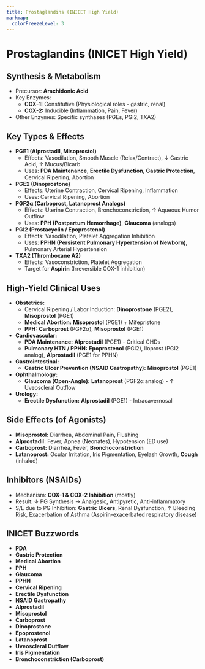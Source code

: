 ```yaml
---
title: Prostaglandins (INICET High Yield)
markmap:
  colorFreezeLevel: 3
---
```


# Prostaglandins (INICET High Yield)

## **Synthesis & Metabolism**
- Precursor: **Arachidonic Acid**
- Key Enzymes:
  - **COX-1:** Constitutive (Physiological roles - gastric, renal)
  - **COX-2:** Inducible (Inflammation, Pain, Fever)
- Other Enzymes: Specific synthases (PGEs, PGI2, TXA2)

## **Key Types & Effects**
- **PGE1 (Alprostadil, Misoprostol)**
  - Effects: Vasodilation, Smooth Muscle (Relax/Contract), ↓ Gastric Acid, ↑ Mucus/Bicarb
  - Uses: **PDA Maintenance**, **Erectile Dysfunction**, **Gastric Protection**, Cervical Ripening, Abortion
- **PGE2 (Dinoprostone)**
  - Effects: Uterine Contraction, Cervical Ripening, Inflammation
  - Uses: Cervical Ripening, Abortion
- **PGF2α (Carboprost, Latanoprost Analogs)**
  - Effects: Uterine Contraction, Bronchoconstriction, ↑ Aqueous Humor Outflow
  - Uses: **PPH (Postpartum Hemorrhage)**, **Glaucoma** (analogs)
- **PGI2 (Prostacyclin / Epoprostenol)**
  - Effects: Vasodilation, Platelet Aggregation Inhibition
  - Uses: **PPHN (Persistent Pulmonary Hypertension of Newborn)**, Pulmonary Arterial Hypertension
- **TXA2 (Thromboxane A2)**
  - Effects: Vasoconstriction, Platelet Aggregation
  - Target for **Aspirin** (Irreversible COX-1 inhibition)

## **High-Yield Clinical Uses**
- **Obstetrics:**
  - Cervical Ripening / Labor Induction: **Dinoprostone** (PGE2), **Misoprostol** (PGE1)
  - **Medical Abortion:** **Misoprostol** (PGE1) + Mifepristone
  - **PPH:** **Carboprost** (PGF2α), **Misoprostol** (PGE1)
- **Cardiovascular:**
  - **PDA Maintenance:** **Alprostadil** (PGE1) - Critical CHDs
  - **Pulmonary HTN / PPHN:** **Epoprostenol** (PGI2), Iloprost (PGI2 analog), **Alprostadil** (PGE1 for PPHN)
- **Gastrointestinal:**
  - **Gastric Ulcer Prevention (NSAID Gastropathy):** **Misoprostol** (PGE1)
- **Ophthalmology:**
  - **Glaucoma (Open-Angle):** **Latanoprost** (PGF2α analog) - ↑ Uveoscleral Outflow
- **Urology:**
  - **Erectile Dysfunction:** **Alprostadil** (PGE1) - Intracavernosal

## **Side Effects (of Agonists)**
- **Misoprostol:** Diarrhea, Abdominal Pain, Flushing
- **Alprostadil:** Fever, Apnea (Neonates), Hypotension (ED use)
- **Carboprost:** Diarrhea, Fever, **Bronchoconstriction**
- **Latanoprost:** Ocular Irritation, Iris Pigmentation, Eyelash Growth, **Cough** (inhaled)

## **Inhibitors (NSAIDs)**
- Mechanism: **COX-1 & COX-2 Inhibition** (mostly)
- Result: ↓ PG Synthesis -> Analgesic, Antipyretic, Anti-inflammatory
- S/E due to PG Inhibition: **Gastric Ulcers**, Renal Dysfunction, ↑ Bleeding Risk, Exacerbation of Asthma (Aspirin-exacerbated respiratory disease)

## **INICET Buzzwords**
- **PDA**
- **Gastric Protection**
- **Medical Abortion**
- **PPH**
- **Glaucoma**
- **PPHN**
- **Cervical Ripening**
- **Erectile Dysfunction**
- **NSAID Gastropathy**
- **Alprostadil**
- **Misoprostol**
- **Carboprost**
- **Dinoprostone**
- **Epoprostenol**
- **Latanoprost**
- **Uveoscleral Outflow**
- **Iris Pigmentation**
- **Bronchoconstriction (Carboprost)**
